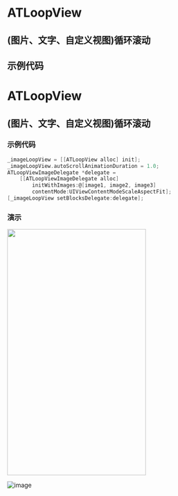 #  ATLoopView

## (图片、文字、自定义视图)循环滚动

## 示例代码
#  ATLoopView

## (图片、文字、自定义视图)循环滚动

### 示例代码
```Objective-C
_imageLoopView = [[ATLoopView alloc] init];
_imageLoopView.autoScrollAnimationDuration = 1.0;
ATLoopViewImageDelegate *delegate = 
    [[ATLoopViewImageDelegate alloc] 
        initWithImages:@[image1, image2, image3] 
        contentMode:UIViewContentModeScaleAspectFit];
[_imageLoopView setBlocksDelegate:delegate];
```

### 演示
<img src="https://github.com/lantuhy/ATLoopView/blob/master/Screenshot/demo.gif" width="320" height="568" />

 ![image](https://github.com/lantuhy/ATLoopView/raw/master/screenshots/vim-screenshot.jpg)




